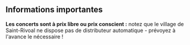 ## Informations importantes

**Les concerts sont à prix libre ou prix conscient :** notez que le village de Saint-Rivoal ne dispose pas de distributeur automatique - prévoyez à l'avance le nécessaire !
